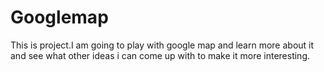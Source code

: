 # Googlemap

This is project.I am going to play with google map and learn more about it and see what other ideas i can come up with to make it more interesting.
